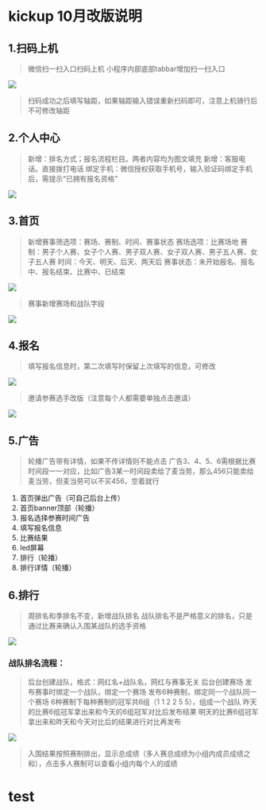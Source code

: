 # kickup 10月改版说明
## 1.扫码上机
>微信扫一扫入口扫码上机
>小程序内部底部tabbar增加扫一扫入口

![](https://ws3.sinaimg.cn/large/006tNbRwly1fwr5recnfxj30kq02ea9y.jpg)

>扫码成功之后填写轴距，如果轴距输入错误重新扫码即可，注意上机骑行后不可修改轴距

## 2.个人中心
>新增：排名方式；报名流程栏目。两者内容均为图文填充
>新增：客服电话。直接拨打电话
>绑定手机：微信授权获取手机号，输入验证码绑定手机后，需提示“已拥有报名资格”

![](https://ws4.sinaimg.cn/large/006tNbRwly1fwr5z48h36j30l40isq39.jpg)

## 3.首页
>新增赛事筛选项：赛场、赛制、时间、赛事状态
>赛场选项：比赛场地
>赛制：男子个人赛、女子个人赛、男子双人赛、女子双人赛、男子五人赛、女子五人赛
>时间：今天、明天、后天、两天后
>赛事状态：未开始报名、报名中、报名结束、比赛中、已结束

![](https://ws2.sinaimg.cn/large/006tNbRwly1fwr68ns3n5j30ko02g0sk.jpg)

>赛事新增赛场和战队字段

![](https://ws1.sinaimg.cn/large/006tNbRwly1fwr6arpsttj30ks072q2y.jpg)

## 4.报名
>填写报名信息时，第二次填写时保留上次填写的信息，可修改

![](https://ws1.sinaimg.cn/large/006tNbRwly1fwr6uj52wsj30ky05kjra.jpg)

>邀请参赛选手改版（注意每个人都需要单独点击邀请）

![](https://ws2.sinaimg.cn/large/006tNbRwly1fwr6wpdxhoj30ku0f474k.jpg)

## 5.广告
>轮播广告带有详情，如果不传详情则不能点击
>广告3、4、5、6需根据比赛时间段一一对应，比如广告3某一时间段卖给了麦当劳，那么456只能卖给麦当劳，但麦当劳可以不买456，空着就行

1. 首页弹出广告（可自己后台上传）
2. 首页banner顶部（轮播）
3. 报名选择参赛时间广告
4. 填写报名信息
5. 比赛结果
6. led屏幕
7. 排行（轮播）
8. 排行详情（轮播）

## 6.排行
>周排名和季排名不变，新增战队排名
>战队排名不是严格意义的排名，只是通过比赛来确认入围某战队的选手资格

![](https://ws4.sinaimg.cn/large/006tNbRwly1fwr7yxmgnlj30ks07mq2x.jpg)

### 战队排名流程：
>后台创建战队，格式：网红名+战队名，网红与赛事无关
>后台创建赛场
>发布赛事时绑定一个战队，绑定一个赛场
>发布6种赛制，绑定同一个战队同一个赛场
>6种赛制下每种赛制的冠军共6组（1 1 2 2 5 5），组成一个战队
>昨天的比赛6组冠军拿出来和今天的6组冠军对比后发布结果
>明天的比赛6组冠军拿出来和昨天和今天对比后的结果进行对比再发布

![](https://ws2.sinaimg.cn/large/006tNbRwly1fwr8mztwg1j30ks0oyaam.jpg)

>入围结果按照赛制排出，显示总成绩（多人赛总成绩为小组内成员成绩之和），点击多人赛制可以查看小组内每个人的成绩

# test
